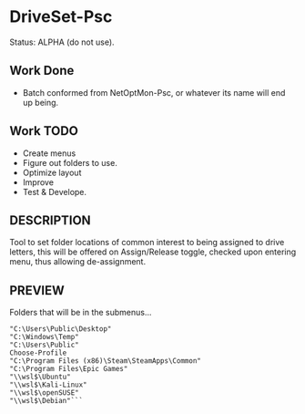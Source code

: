 # DriveSet-Psc
Status: ALPHA (do not use).

## Work Done
- Batch conformed from NetOptMon-Psc, or whatever its name will end up being.

## Work TODO
- Create menus
- Figure out folders to use.
- Optimize layout
- Improve
- Test & Develope.

## DESCRIPTION
Tool to set folder locations of common interest to being assigned to drive letters, this will be offered on Assign/Release toggle, checked upon entering menu, thus allowing de-assignment.

## PREVIEW
Folders that will be in the submenus...
```
"C:\Users\Public\Desktop"
"C:\Windows\Temp"
"C:\Users\Public"
Choose-Profile
"C:\Program Files (x86)\Steam\SteamApps\Common"
"C:\Program Files\Epic Games"
"\\wsl$\Ubuntu"
"\\wsl$\Kali-Linux"
"\\wsl$\openSUSE"
"\\wsl$\Debian"```

